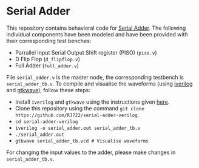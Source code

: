 # Serial Adder

This repository contains behavioral code for [Serial Adder](https://en.wikipedia.org/wiki/Serial_binary_adder).
The following individual components have been modeled and have been provided
with their corresponding test benches:
- Parrallel Input Serial Output Shift register (PISO) (`piso.v`)
- D Flip Flop (`d_flipflop.v`)
- Full Adder (`full_adder.v`)

File `serial_adder.v` is the master node, the corresponding testbench is
`serial_adder_tb.v`. To compile and visualise the waveforms (using [iverilog](http://iverilog.icarus.com/)
and [gtkwave](http://gtkwave.sourceforge.net/)), follow these steps:

- Install `iverilog` and `gtkwave` using the instructions given [here](http://iverilog.wikia.com/wiki/Installation_Guide).
- Clone this repository using the command `git clone https://github.com/RJ722/serial-adder-verilog`.
- `cd serial-adder-verilog`
- `iverilog -o serial_adder.out serial_adder_tb.v`
- `./serial_adder.out`
- `gtkwave serial_adder_tb.vcd # Visualise waveforms`

For changing the input values to the adder, please make changes in `serial_adder_tb.v`.